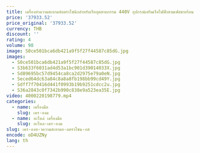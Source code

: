 ```yaml
---
title: เครื่องทําความสะอาดอัลตราโซนิกสําหรับเรืออุตสาหกรรม 440V อุปกรณ์เสริมเรือไฟฟ้าสามเฟสขายร้อน
price: '37933.52'
price_original: '37933.52'
currency: THB
discount: ''
rating: 4
volume: 98
image: S0ce501bca6db421a9f5f27f44587c85dG.jpg
images:
  - S0ce501bca6db421a9f5f27f44587c85dG.jpg
  - S3b633f6031ad4d53a1bc901d39014033X.jpg
  - Sd89695bc57d9454ca8ca2d2975e79a0eN.jpg
  - Seced64dc63a84c8a8a8fb198bb99cd49Y.jpg
  - Sdff7f70416d441f0993b19b9251cdcc2u.jpg
  - S36a2843c0f7342b990c838e9a523ea35E.jpg
video: 4000220198779.mp4
categories:
  - name: เครื่องมือ
    slug: เคร-องม
  - name: อะไหล่ เครื่องมือ
    slug: อะไหล-เคร-องม
slug: เคร-องท-าความสะอาดอ-ลตราโซน-กส
encode: oD4UZNy
lang: th
---
```

  